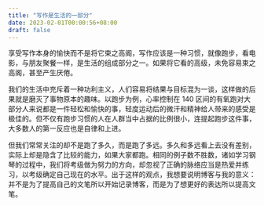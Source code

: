```yaml
---
title: "写作是生活的一部分"
date: 2023-02-01T00:00:56+08:00
draft: false
---
```


享受写作本身的愉快而不是将它束之高阁，写作应该是一种习惯，就像跑步，看电影，与朋友聚餐一样，是生活的组成部分之一。如果将它看的高级，未免容易束之高阁，甚至产生厌倦。

我们的生活中充斥着一种功利主义，人们容易将结果与目标混为一谈，这样做的后果就是磨灭了事物原本的趣味。以跑步为例，心率控制在 140 区间的有氧跑对大部分人来说都是一件轻松和愉快的事，轻度运动后的微汗和精神给人带来的感受是极佳的。但不仅有跑步习惯的人在人群当中占据的比例很小，连提起跑步这件事，大多数人的第一反应也是自律和上进。

但我们常常关注的却不是跑了多久，而是跑了多远。多久和多远看上去没有差别，实际上却是隐含了比较的能力，如果大家都跑。相同的例子数不胜数，诸如学习钢琴的过程中，我们将考级做为努力的方向，却忽视了正确的脉络应当是热爱并练习，以考级确定自己现在的水平。出于这样的观点，我想要说明博客与我的意义：并不是为了提高自己的文笔所以开始记录博客，而是为了想更好的表达所以提高文笔。
